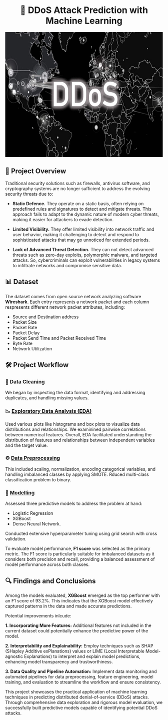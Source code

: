 <h1 align="center">
  🤖 DDoS Attack Prediction with Machine Learning
</h1>

<p align="center">
  <img src="https://github.com/aidos-askhatuly/DDos_attack_detection/raw/main/pics/ddosattacks.jpg" alt="Description" width="600" height="400">
</p>

## 🎯 Project Overview
Traditional security solutions such as firewalls, antivirus software, and cryptography systems are no longer sufficient to address the evolving security threats due to:

- **Static Defence.** They operate on a static basis, often relying on predefined rules and signatures to detect and mitigate threats. This approach fails to adapt to the dynamic nature of modern cyber threats, making it easier for attackers to evade detection.

- **Limited Visibility.** They offer limited visibility into network traffic and user behavior, making it challenging to detect and respond to sophisticated attacks that may go unnoticed for extended periods.

- **Lack of Advanced Threat Detection.**  They can not detect advanced threats such as zero-day exploits, polymorphic malware, and targeted attacks. So, cybercriminals can exploit vulnerabilities in legacy systems to infiltrate networks and compromise sensitive data.

##  📊 Dataset
The dataset comes from open source network analyzing software **Wireshark**. Each entry represents a network packet and each column respresents different network packet attributes, including:
* Source and Destination address
* Packet Size
* Packet Rate
* Packet Delay
* Packet Send Time and Packet Received Time
* Byte Rate
* Network Utilization

## 🛠️ Project Workflow
### 🧹 <a href=https://github.com/aidos-askhatuly/DDos_attack_detection/blob/main/1.%20Data%20Cleaning.ipynb> Data Cleaning</a>
We began by inspecting the data format, identifying and addressing duplicates, and handling missing values.

### 📉 <a href=https://github.com/aidos-askhatuly/DDos_attack_detection/blob/main/2.%20EDA.ipynb> Exploratory Data Analysis (EDA) </a>
Used various plots like histograms and box plots to visualize data distributions and relationships. We examinined pairwise correlations between numerical features. Overall, EDA facilitated understanding the distribution of features and relationships between independent variables and the target value.

### ⚙️ <a href=https://github.com/aidos-askhatuly/DDos_attack_detection/blob/main/3.%20Data%20Preprocessing.ipynb> Data Preprocessing </a>
This included scaling, normalization, encoding categorical variables, and handling imbalanced classes by applying SMOTE. Rduced multi-class classification problem to binary.

### 🔮 <a href=https://github.com/aidos-askhatuly/DDos_attack_detection/blob/main/4.%20Modelling.ipynb> Modelling </a>
Assessed three predictive models to address the problem at hand:
* Logistic Regression
* XGBoost
* Dense Neural Network.
  
Conducted extensive hyperparameter tuning using grid search with cross validation.

To evaluate model performance, **F1 score** was selected as the primary metric. The F1 score is particularly suitable for imbalanced datasets as it considers both precision and recall, providing a balanced assessment of model performance across both classes.
## 🔍 Findings and Conclusions
Among the models evaluated, **XGBoost** emerged as the top performer with an F1 score of 93.2%. This indicates that the XGBoost model effectively captured patterns in the data and made accurate predictions.

Potential improvements inlcude:

**1. Incorporating More Features:** Additional features not included in the current dataset could potentially enhance the predictive power of the model.

**2. Interpretability and Explainability:** Employ techniques such as SHAP (SHapley Additive exPlanations) values or LIME (Local Interpretable Model-agnostic Explanations) to interpret and explain model predictions, enhancing model transparency and trustworthiness.

**3. Data Quality and Pipeline Automation:** Implement data monitoring and automated pipelines for data preprocessing, feature engineering, model training, and evaluation to streamline the workflow and ensure consistency.

This project showcases the practical application of machine learning techniques in predicting distributed denial-of-service (DDoS) attacks. Through comprehensive data exploration and rigorous model evaluation, we successfully built predictive models capable of identifying potential DDoS attacks.
